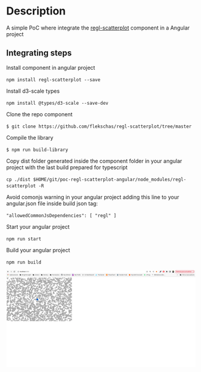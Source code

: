 # Description

A simple PoC where integrate the [regl-scatterplot](https://github.com/flekschas/regl-scatterplot) component in a Angular project

## Integrating steps

Install component in angular project

`
npm install regl-scatterplot --save
`

Install d3-scale types

`
npm install @types/d3-scale --save-dev
`

Clone the repo component

`
$ git clone https://github.com/flekschas/regl-scatterplot/tree/master
`

Compile the library

`
$ npm run build-library
`

Copy dist folder generated inside the component folder in your angular project with the last build prepared for typescript

`
cp ./dist $HOME/git/poc-regl-scatterplot-angular/node_modules/regl-scatterplot -R
`

Avoid comonjs warning in your angular project adding this line to your angular.json file inside build json tag:

`
"allowedCommonJsDependencies": [
    "regl"
]
`

Start your angular project

`
npm run start
`

Build your angular project

`
npm run build
`

![Scatter Plot Sample](captures/scatter-plot-sample.png "Scatter Plot Sample")